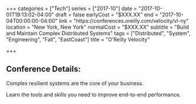 +++
categories = ["Tech"]
series = ["2017-10"]
date = "2017-10-01T19:13:02-04:00"
draft = false
earlyCost = "$XXX.XX"
end = "2017-10-04T00:00:00-04:00"
link = "https://conferences.oreilly.com/velocity/vl-ny"
location = "New York, New York"
normalCost = "$XXX.XX"
subtitle = "Build and Maintain Complex Distributed Systems"
tags = ["Distributed", "System", "Engineering", "Fall", "EastCoast"]
title = "O'Reilly Velocity"

+++


## Conference Details: 

Complex resilient systems are the core of your business.

Learn the tools and skills you need to improve end-to-end performance.